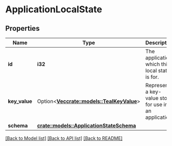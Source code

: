 # ApplicationLocalState

## Properties

Name | Type | Description | Notes
------------ | ------------- | ------------- | -------------
**id** | **i32** | The application which this local state is for. | 
**key_value** | Option<[**Vec<crate::models::TealKeyValue>**](TealKeyValue.md)> | Represents a key-value store for use in an application. | [optional]
**schema** | [**crate::models::ApplicationStateSchema**](ApplicationStateSchema.md) |  | 

[[Back to Model list]](../README.md#documentation-for-models) [[Back to API list]](../README.md#documentation-for-api-endpoints) [[Back to README]](../README.md)


